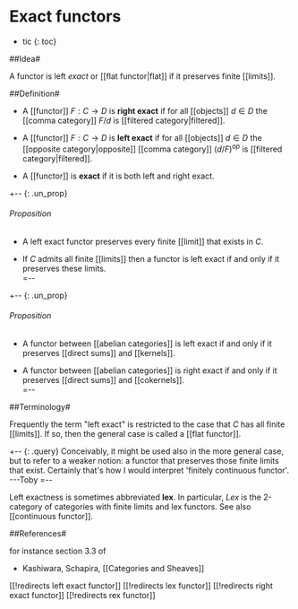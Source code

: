 # Exact functors
* tic
{: toc}


##Idea#

A functor is left _exact_ or [[flat functor|flat]] if it preserves finite [[limits]].


##Definition#

* A [[functor]] $F : C \to D$ is **right exact** if for all [[objects]] $d \in D$ the [[comma category]] $F/d$ is [[filtered category|filtered]].

* A [[functor]] $F : C \to D$ is **left exact** if for all [[objects]] $d \in D$ the [[opposite category|opposite]] [[comma category]] $(d/F)^{op}$ is [[filtered category|filtered]].

* A [[functor]] is **exact** if it is both left and right exact.

+-- {: .un_prop}
###### Proposition

* A left exact functor preserves every finite [[limit]] that exists in $C$.

* If $C$ admits all finite [[limits]] then a functor is left exact if and only if it preserves these limits.  
=--

+-- {: .un_prop}
###### Proposition

* A functor between [[abelian categories]] is left exact if and only if it preserves [[direct sums]] and [[kernels]]. 

* A functor between [[abelian categories]] is right exact if and only if it preserves [[direct sums]] and [[cokernels]].  
=--


##Terminology#

Frequently the term "left exact" is restricted to the case that $C$ has all finite [[limits]]. If so,  then the general case is called a [[flat functor]]. 

+-- {: .query}
Conceivably, it might be used also in the more general case, but to refer to a weaker notion: a functor that preserves those finite limits that exist.  Certainly that\'s how I would interpret 'finitely continuous functor'.  ---Toby
=--

Left exactness is sometimes abbreviated **lex**.  In particular, $Lex$ is the 2-category of categories with finite limits and lex functors.  See also [[continuous functor]].


##References#

for instance section 3.3 of

* Kashiwara, Schapira, [[Categories and Sheaves]]


[[!redirects left exact functor]]
[[!redirects lex functor]]
[[!redirects right exact functor]]
[[!redirects rex functor]]